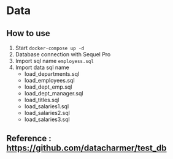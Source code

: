 # Data

## How to use

1. Start `docker-compose up -d`
2. Database connection with Sequel Pro
3. Import sql name `employess.sql`
4. Import data sql name 
    - load_departments.sql
    - load_employees.sql
    - load_dept_emp.sql
    - load_dept_manager.sql
    - load_titles.sql
    - load_salaries1.sql
    - load_salaries2.sql
    - load_salaries3.sql

## Reference : https://github.com/datacharmer/test_db
